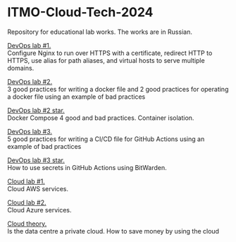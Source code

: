 # ITMO-Cloud-Tech-2024
Repository for educational lab works. The works are in Russian.

[DevOps lab #1.](devOps-1/README.md)</br>
Configure Nginx to run over HTTPS with a certificate, redirect HTTP to HTTPS, use alias for path aliases, and virtual hosts to serve multiple domains.

[DevOps lab #2.](devOps-2/README.md)</br>
3 good practices for writing a docker file and 2 good practices for operating a docker file using an example of bad practices

[DevOps lab #2 star.](devOps-2-star/README.md)</br>
Docker Compose 4 good and bad practices. Container isolation.

[DevOps lab #3.](devOps-3/README.md)</br>
5 good practices for writing a CI/CD file for GitHub Actions using an example of bad practices

[DevOps lab #3 star.](devOps-3-star/README.md)</br>
How to use secrets in GitHub Actions using BitWarden.

[Cloud lab #1.](cloud-1/README.md)</br>
Cloud AWS services.

[Cloud lab #2.](cloud-2/README.md)</br>
Cloud Azure services.

[Cloud theory.](cloud-milestone/README.md)</br>
Is the data centre a private cloud. How to save money by using the cloud
